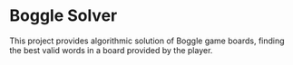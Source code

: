 # Boggle Solver

This project provides algorithmic solution of Boggle game boards, finding the
best valid words in a board provided by the player.

